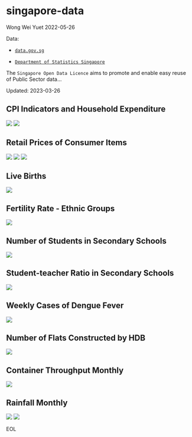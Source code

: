 # singapore-data

Wong Wei Yuet 2022-05-26

Data:
  - [`data.gov.sg`](https://data.gov.sg/)
  
  - [`Department of Statistics Singapore`](https://www.singstat.gov.sg/)
  
The `Singapore Open Data Licence` aims to promote and enable easy reuse of Public Sector data...

Updated: 2023-03-26

## CPI Indicators and Household Expenditure
![](https://github.com/weiyuet/singapore-data/blob/main/figures/cpi-indicators.png)
![](https://github.com/weiyuet/singapore-data/blob/main/figures/average-household-expenditure.png)

## Retail Prices of Consumer Items
![](https://github.com/weiyuet/singapore-data/blob/main/figures/price-household-groceries.png)
![](https://github.com/weiyuet/singapore-data/blob/main/figures/price-fuel.png)
![](https://github.com/weiyuet/singapore-data/blob/main/figures/price-typical-dishes.png)

## Live Births
![](https://github.com/weiyuet/singapore-data/blob/main/figures/resident-and-total-live-births.png)

## Fertility Rate - Ethnic Groups
![](https://github.com/weiyuet/singapore-data/blob/main/figures/fertility-rate-ethnic-groups.png)

## Number of Students in Secondary Schools
![](https://github.com/weiyuet/singapore-data/blob/main/figures/secondary-school-students.png)

## Student-teacher Ratio in Secondary Schools
![](https://github.com/weiyuet/singapore-data/blob/main/figures/student-teacher-ratio-secondary-schools.png)

## Weekly Cases of Dengue Fever
![](https://github.com/weiyuet/singapore-data/blob/main/figures/weekly-cases-dengue-fever.png)

## Number of Flats Constructed by HDB
![](https://github.com/weiyuet/singapore-data/blob/main/figures/flats-constructed.png)

## Container Throughput Monthly
![](https://github.com/weiyuet/singapore-data/blob/main/figures/container-throughput-monthly.png)

## Rainfall Monthly
![](https://github.com/weiyuet/singapore-data/blob/main/figures/number-of-rain-days-monthly.png)
![](https://github.com/weiyuet/singapore-data/blob/main/figures/rainfall-monthly-total.png)

EOL